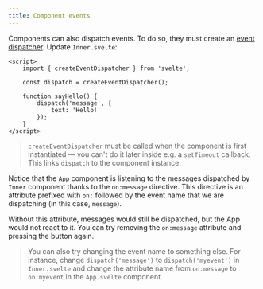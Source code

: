 ```yaml
---
title: Component events
---
```


Components can also dispatch events. To do so, they must create an [event dispatcher]($docs#run-time-svelte-createeventdispatcher). Update `Inner.svelte`:

```svelte
<script>
	import { createEventDispatcher } from 'svelte';

	const dispatch = createEventDispatcher();

	function sayHello() {
		dispatch('message', {
			text: 'Hello!'
		});
	}
</script>
```

> `createEventDispatcher` must be called when the component is first instantiated — you can't do it later inside e.g. a `setTimeout` callback. This links `dispatch` to the component instance.

Notice that the `App` component is listening to the messages dispatched by `Inner` component thanks to the `on:message` directive. This directive is an attribute prefixed with `on:` followed by the event name that we are dispatching (in this case, `message`).

Without this attribute, messages would still be dispatched, but the App would not react to it. You can try removing the `on:message` attribute and pressing the button again.

> You can also try changing the event name to something else. For instance, change `dispatch('message')` to `dispatch('myevent')` in `Inner.svelte` and change the attribute name from `on:message` to `on:myevent` in the `App.svelte` component.
